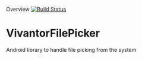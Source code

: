 Overview [![Build Status](https://travis-ci.org/AhmedHashemNTS/VivantorFilePicker.svg?branch=master)](https://travis-ci.org/AhmedHashemNTS/VivantorFilePicker)

# VivantorFilePicker
Android library to handle file picking from the system 
